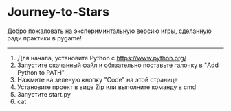 # Journey-to-Stars
Добро пожаловать на экспериминтальную версию игры, сделанную ради практики в pygame!

---

1. Для начала, установите Python с https://www.python.org/
2. Запустите скачанный файл и обязательно поставьте галочку в "Add Python to PATH"
3. Нажмите на зеленую кнопку "Code" на этой странице
4. Установите проект в виде Zip или выполните команду в cmd
5. Запустите start.py
6. cat
